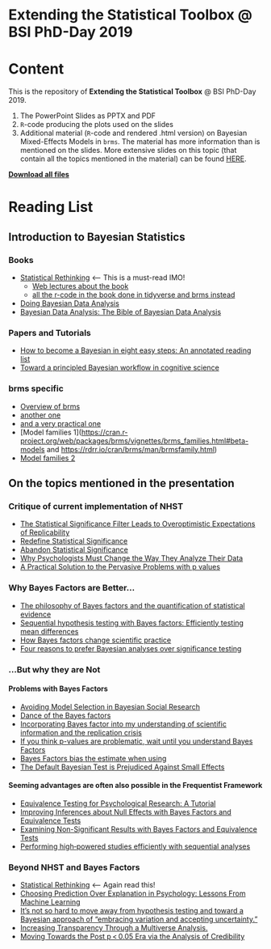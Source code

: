 # Extending the Statistical Toolbox @ BSI PhD-Day 2019

# Content

This is the repository of __Extending the Statistical Toolbox__ @ BSI PhD-Day 2019.

1. The PowerPoint Slides as PPTX and PDF
1. `R`-code producing the plots used on the slides
1. Additional material (`R`-code and rendered .html version) on Bayesian Mixed-Effects Models in `brms`. The material has more information than is mentioned on the slides. More extensive slides on this topic (that contain all the topics mentioned in the material) can be found [HERE](https://github.com/julianquandt/brms-intro-SIPS2019).

[__Download all files__](https://github.com/julianquandt/extending_stats_toolbox-phd-day2019/archive/master.zip)

# Reading List

## Introduction to Bayesian Statistics

### Books

- [Statistical Rethinking](https://xcelab.net/rm/statistical-rethinking/) <-- This is a must-read IMO!
    - [Web lectures about the book](https://www.youtube.com/watch?v=4WVelCswXo4&list=PLDcUM9US4XdNM4Edgs7weiyIguLSToZRI)
    - [all the r-code in the book done in tidyverse and brms instead](https://bookdown.org/ajkurz/Statistical_Rethinking_recoded/)
- [Doing Bayesian Data Analysis](https://www.elsevier.com/books/doing-bayesian-data-analysis/kruschke/978-0-12-405888-0)
- [Bayesian Data Analysis: The Bible of Bayesian Data Analysis](http://www.stat.columbia.edu/~gelman/book/)

### Papers and Tutorials

- [How to become a Bayesian in eight easy steps: An annotated reading list](https://link.springer.com/article/10.3758/s13423-017-1317-5)
- [Toward a principled Bayesian workflow in cognitive science](https://arxiv.org/abs/1904.12765)

### brms specific

- [Overview of brms](https://cran.r-project.org/web/packages/brms/vignettes/brms_overview.pdf)
- [another one](https://cran.r-project.org/web/packages/brms/vignettes/brms_multilevel.pdf)
- [and a very practical one](https://cran.r-project.org/web/packages/brms/vignettes/brms_multilevel.pdf)
- [Model families 1](https://cran.r-project.org/web/packages/brms/vignettes/brms_families.html#beta-models and https://rdrr.io/cran/brms/man/brmsfamily.html)
- [Model families 2](https://rdrr.io/cran/brms/man/brmsfamily.html)


## On the topics mentioned in the presentation

### Critique of current implementation of NHST

- [The Statistical Significance Filter Leads to Overoptimistic Expectations of Replicability](https://www.sciencedirect.com/science/article/pii/S0749596X18300640)
- [Redefine Statistical Significance](https://www.nature.com/articles/s41562-017-0189-z)
- [Abandon Statistical Significance](https://www.tandfonline.com/doi/full/10.1080/00031305.2018.1527253)
- [Why Psychologists Must Change the Way They Analyze Their Data](https://www.ejwagenmakers.com/2011/WagenmakersEtAl2011_JPSP.pdf)
- [A Practical Solution to the Pervasive Problems with p values](https://www.ejwagenmakers.com/2007/pValueProblems.pdf)

### Why Bayes Factors are Better...

- [The philosophy of Bayes factors and the quantification of statistical evidence](http://www.philos.rug.nl/~romeyn/paper/2015_morey_et_al_-_bayes_factors.pdf)
- [Sequential hypothesis testing with Bayes factors: Efficiently testing mean differences](https://www.ncbi.nlm.nih.gov/pubmed/26651986)
- [How Bayes factors change scientific practice](https://www.sciencedirect.com/science/article/pii/S0022249615000607)
- [Four reasons to prefer Bayesian analyses over significance testing](https://link.springer.com/article/10.3758/s13423-017-1266-z)

### ...But why they are Not

#### Problems with Bayes Factors

- [Avoiding Model Selection in Bayesian Social Research](http://www.stat.columbia.edu/%7Egelman/research/published/avoiding.pdf)
- [Dance of the Bayes factors ](http://daniellakens.blogspot.com/2016/07/dance-of-bayes-factors.html)
- [Incorporating Bayes factor into my understanding of scientific information and the replication crisis](https://statmodeling.stat.columbia.edu/2018/03/10/incorporating-bayes-factor-understanding-scientific-information-replication-crisis/)
- [If you think p-values are problematic, wait until you understand Bayes Factors](http://datacolada.org/78a)
- [Bayes Factors bias the estimate when using](http://www.timvanderzee.com/sequential-sampling-with-bayes-factors-effects-on-error-rates-and-parameter-bias/)
- [The Default Bayesian Test is Prejudiced Against Small Effects](http://datacolada.org/35)


#### Seeming advantages are often also possible in the Frequentist Framework

- [Equivalence Testing for Psychological Research: A Tutorial](https://journals.sagepub.com/doi/full/10.1177/2515245918770963)
- [Improving Inferences about Null Effects with Bayes Factors and Equivalence Tests](https://www.ncbi.nlm.nih.gov/pubmed/29878211)
- [Examining Non-Significant Results with Bayes Factors and Equivalence Tests](http://daniellakens.blogspot.com/2017/01/examining-non-significant-results-with.html)
- [Performing high‐powered studies efficiently with sequential analyses](https://onlinelibrary.wiley.com/doi/abs/10.1002/ejsp.2023)


### Beyond NHST and Bayes Factors

- [Statistical Rethinking](https://xcelab.net/rm/statistical-rethinking/) <-- Again read this!
- [Choosing Prediction Over Explanation in Psychology: Lessons From Machine Learning](https://www.ncbi.nlm.nih.gov/pubmed/28841086)
- [It’s not so hard to move away from hypothesis testing and toward a Bayesian approach of “embracing variation and accepting uncertainty.”](https://statmodeling.stat.columbia.edu/2017/04/05/not-hard-move-away-hypothesis-testing-toward-bayesian-approach-embracing-variation-accepting-uncertainty-actually-approach-easier-approach/)
- [Increasing Transparency Through a Multiverse Analysis.](https://www.ncbi.nlm.nih.gov/pubmed/27694465)
- [Moving Towards the Post p < 0.05 Era via the Analysis of Credibility](https://www.tandfonline.com/doi/full/10.1080/00031305.2018.1543136)
